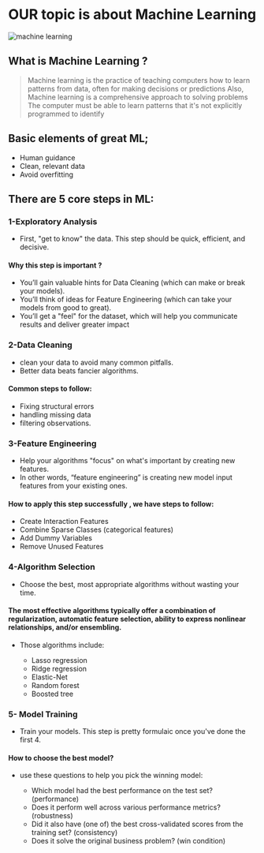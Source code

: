 
# OUR topic is about Machine Learning

![machine learning](https://cdn.britannica.com/s:800x450,c:crop/40/216540-138-14385CFE/How-machine-learning-is-predicting-synthetic-products.jpg)

## What is Machine Learning ?

> Machine learning is the practice of teaching computers how to learn patterns from data, often for making decisions or predictions
> Also, Machine learning is a comprehensive approach to solving problems
> The computer must be able to learn patterns that it's not explicitly programmed to identify

## Basic elements of great ML;

- Human guidance
- Clean, relevant data
- Avoid overfitting

## There are 5 core steps in ML:

### 1-Exploratory Analysis

 - First, "get to know" the data. This step should be quick, efficient, and decisive.

 #### Why this step is important ?

   - You’ll gain valuable hints for Data Cleaning (which can make or break your models).
   - You’ll think of ideas for Feature Engineering (which can take your models from good to great).
   - You’ll get a "feel" for the dataset, which will help you communicate results and deliver greater impact
    	

### 2-Data Cleaning

 - clean your data to avoid many common pitfalls. 
 - Better data beats fancier algorithms.

 #### Common steps to follow:

  - Fixing structural errors
  - handling missing data
  - filtering observations.

    	

### 3-Feature Engineering

 - Help your algorithms "focus" on what's important by creating new features.
 - In other words, “feature engineering” is creating new model input features from your existing ones.
 #### How to apply this step successfully , we have steps to follow:
  - Create Interaction Features
  - Combine Sparse Classes (categorical features)
  - Add Dummy Variables
  - Remove Unused Features
    

### 4-Algorithm Selection

 - Choose the best, most appropriate algorithms without wasting your time.
  #### The most effective algorithms typically offer a combination of regularization, automatic feature selection, ability to express nonlinear relationships, and/or ensembling. 
  - Those algorithms include:

    - Lasso regression
    - Ridge regression
    - Elastic-Net
    - Random forest
    - Boosted tree

    

### 5- Model Training

 - Train your models. This step is pretty formulaic once you've done the first 4.

 #### How to choose the best model?

  - use these questions to help you pick the winning model:

    - Which model had the best performance on the test set? (performance)
    - Does it perform well across various performance metrics? (robustness)
    - Did it also have (one of) the best cross-validated scores from the training set? (consistency)
    - Does it solve the original business problem? (win condition)

